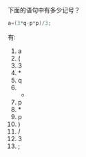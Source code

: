 下面的语句中有多少记号？

```c
a=(3*q-p*p)/3;
```

有:

1. a
2. (
3. 3
4. \*
5. q
6. -
7. p
8. \*
9. p
10. )
11. /
12. 3
13. ;
